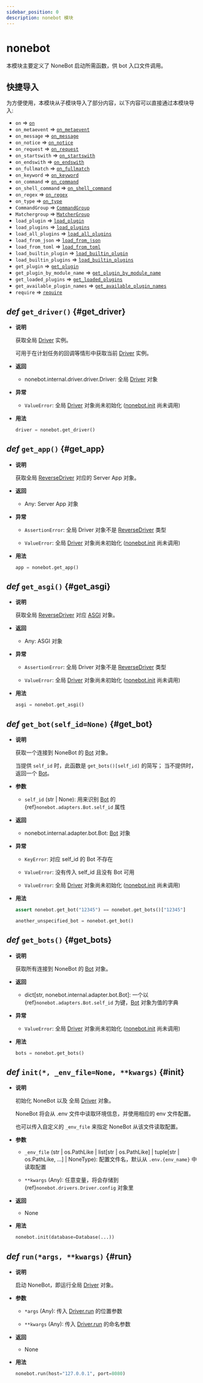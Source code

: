 ```yaml
---
sidebar_position: 0
description: nonebot 模块
---
```


# nonebot

本模块主要定义了 NoneBot 启动所需函数，供 bot 入口文件调用。

## 快捷导入

为方便使用，本模块从子模块导入了部分内容，以下内容可以直接通过本模块导入:

- `on` => [`on`](./plugin/on.md#on)
- `on_metaevent` => [`on_metaevent`](./plugin/on.md#on_metaevent)
- `on_message` => [`on_message`](./plugin/on.md#on_message)
- `on_notice` => [`on_notice`](./plugin/on.md#on_notice)
- `on_request` => [`on_request`](./plugin/on.md#on_request)
- `on_startswith` => [`on_startswith`](./plugin/on.md#on_startswith)
- `on_endswith` => [`on_endswith`](./plugin/on.md#on_endswith)
- `on_fullmatch` => [`on_fullmatch`](./plugin/on.md#on_fullmatch)
- `on_keyword` => [`on_keyword`](./plugin/on.md#on_keyword)
- `on_command` => [`on_command`](./plugin/on.md#on_command)
- `on_shell_command` => [`on_shell_command`](./plugin/on.md#on_shell_command)
- `on_regex` => [`on_regex`](./plugin/on.md#on_regex)
- `on_type` => [`on_type`](./plugin/on.md#on_type)
- `CommandGroup` => [`CommandGroup`](./plugin/on.md#CommandGroup)
- `Matchergroup` => [`MatcherGroup`](./plugin/on.md#MatcherGroup)
- `load_plugin` => [`load_plugin`](./plugin/load.md#load_plugin)
- `load_plugins` => [`load_plugins`](./plugin/load.md#load_plugins)
- `load_all_plugins` => [`load_all_plugins`](./plugin/load.md#load_all_plugins)
- `load_from_json` => [`load_from_json`](./plugin/load.md#load_from_json)
- `load_from_toml` => [`load_from_toml`](./plugin/load.md#load_from_toml)
- `load_builtin_plugin` => [`load_builtin_plugin`](./plugin/load.md#load_builtin_plugin)
- `load_builtin_plugins` => [`load_builtin_plugins`](./plugin/load.md#load_builtin_plugins)
- `get_plugin` => [`get_plugin`](./plugin/index.md#get_plugin)
- `get_plugin_by_module_name` => [`get_plugin_by_module_name`](./plugin/index.md#get_plugin_by_module_name)
- `get_loaded_plugins` => [`get_loaded_plugins`](./plugin/index.md#get_loaded_plugins)
- `get_available_plugin_names` => [`get_available_plugin_names`](./plugin/index.md#get_available_plugin_names)
- `require` => [`require`](./plugin/load.md#require)

## _def_ `get_driver()` {#get_driver}

- **说明**

  获取全局 [Driver](./drivers/index.md#Driver) 实例。

  可用于在计划任务的回调等情形中获取当前 [Driver](./drivers/index.md#Driver) 实例。

- **返回**

  - nonebot.internal.driver.driver.Driver: 全局 [Driver](./drivers/index.md#Driver) 对象

- **异常**

  - `ValueError`: 全局 [Driver](./drivers/index.md#Driver) 对象尚未初始化 ([nonebot.init](#init) 尚未调用)

- **用法**

  ```python
  driver = nonebot.get_driver()
  ```

## _def_ `get_app()` {#get_app}

- **说明**

  获取全局 [ReverseDriver](./drivers/index.md#ReverseDriver) 对应的 Server App 对象。

- **返回**

  - Any: Server App 对象

- **异常**

  - `AssertionError`: 全局 Driver 对象不是 [ReverseDriver](./drivers/index.md#ReverseDriver) 类型

  - `ValueError`: 全局 [Driver](./drivers/index.md#Driver) 对象尚未初始化 ([nonebot.init](#init) 尚未调用)

- **用法**

  ```python
  app = nonebot.get_app()
  ```

## _def_ `get_asgi()` {#get_asgi}

- **说明**

  获取全局 [ReverseDriver](./drivers/index.md#ReverseDriver) 对应 [ASGI](https://asgi.readthedocs.io/) 对象。

- **返回**

  - Any: ASGI 对象

- **异常**

  - `AssertionError`: 全局 Driver 对象不是 [ReverseDriver](./drivers/index.md#ReverseDriver) 类型

  - `ValueError`: 全局 [Driver](./drivers/index.md#Driver) 对象尚未初始化 ([nonebot.init](#init) 尚未调用)

- **用法**

  ```python
  asgi = nonebot.get_asgi()
  ```

## _def_ `get_bot(self_id=None)` {#get_bot}

- **说明**

  获取一个连接到 NoneBot 的 [Bot](./adapters/index.md#Bot) 对象。

  当提供 `self_id` 时，此函数是 `get_bots()[self_id]` 的简写；
  当不提供时，返回一个 [Bot](./adapters/index.md#Bot)。

- **参数**

  - `self_id` (str | None): 用来识别 [Bot](./adapters/index.md#Bot) 的 {ref}`nonebot.adapters.Bot.self_id` 属性

- **返回**

  - nonebot.internal.adapter.bot.Bot: [Bot](./adapters/index.md#Bot) 对象

- **异常**

  - `KeyError`: 对应 self_id 的 Bot 不存在

  - `ValueError`: 没有传入 self_id 且没有 Bot 可用

  - `ValueError`: 全局 [Driver](./drivers/index.md#Driver) 对象尚未初始化 ([nonebot.init](#init) 尚未调用)

- **用法**

  ```python
  assert nonebot.get_bot("12345") == nonebot.get_bots()["12345"]

  another_unspecified_bot = nonebot.get_bot()
  ```

## _def_ `get_bots()` {#get_bots}

- **说明**

  获取所有连接到 NoneBot 的 [Bot](./adapters/index.md#Bot) 对象。

- **返回**

  - dict[str, nonebot.internal.adapter.bot.Bot]: 一个以 {ref}`nonebot.adapters.Bot.self_id` 为键，[Bot](./adapters/index.md#Bot) 对象为值的字典

- **异常**

  - `ValueError`: 全局 [Driver](./drivers/index.md#Driver) 对象尚未初始化 ([nonebot.init](#init) 尚未调用)

- **用法**

  ```python
  bots = nonebot.get_bots()
  ```

## _def_ `init(*, _env_file=None, **kwargs)` {#init}

- **说明**

  初始化 NoneBot 以及 全局 [Driver](./drivers/index.md#Driver) 对象。

  NoneBot 将会从 .env 文件中读取环境信息，并使用相应的 env 文件配置。

  也可以传入自定义的 `_env_file` 来指定 NoneBot 从该文件读取配置。

- **参数**

  - `_env_file` (str | os.PathLike | list[str | os.PathLike] | tuple[str | os.PathLike, ...] | NoneType): 配置文件名，默认从 `.env.{env_name}` 中读取配置

  - `**kwargs` (Any): 任意变量，将会存储到 {ref}`nonebot.drivers.Driver.config` 对象里

- **返回**

  - None

- **用法**

  ```python
  nonebot.init(database=Database(...))
  ```

## _def_ `run(*args, **kwargs)` {#run}

- **说明**

  启动 NoneBot，即运行全局 [Driver](./drivers/index.md#Driver) 对象。

- **参数**

  - `*args` (Any): 传入 [Driver.run](./drivers/index.md#Driver-run) 的位置参数

  - `**kwargs` (Any): 传入 [Driver.run](./drivers/index.md#Driver-run) 的命名参数

- **返回**

  - None

- **用法**

  ```python
  nonebot.run(host="127.0.0.1", port=8080)
  ```

